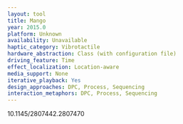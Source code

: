```yaml
---
layout: tool
title: Mango
year: 2015.0
platform: Unknown
availability: Unavailable
haptic_category: Vibrotactile
hardware_abstraction: Class (with configuration file)
driving_feature: Time
effect_localization: Location-aware
media_support: None
iterative_playback: Yes
design_approaches: DPC, Process, Sequencing
interaction_metaphors: DPC, Process, Sequencing
---
```

10.1145/2807442.2807470